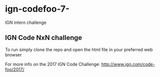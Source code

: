 # ign-codefoo-7-
IGN intern challenge

IGN Code NxN challenge
----------------------

To run simply clone the repo and open the html file in your preferred web
browser

For more info on the 2017 IGN Code Challenge: http://www.ign.com/code-foo/2017/
